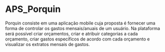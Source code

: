 # APS_Porquin
Porquin consiste em uma aplicação mobile cuja proposta é fornecer uma forma de controlar os gastos mensais/anuais de um usuário. Na plataforma será possível criar orçamentos, criar e atribuir categorias a cada orçamento, criar gastos específicos de acordo com cada orçamento e visualizar os extratos mensais de gastos.

